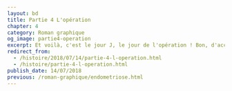 ```yaml
---
layout: bd
title: Partie 4 L'opération
chapter: 4
category: Roman graphique
og_image: partie4-operation
excerpt: Et voilà, c'est le jour J, le jour de l'opération ! Bon, d'accord je n'ai fait que dormir pendant cette opération. On pourrait alors croire que je n'ai pas grand chose à raconter mais détrompe-toi très cher lecteur car il m'arrive toujours des crasses ! Voici la partie 4 de <em>Deux ans plus tard</em>.
redirect_from:
  - /histoire/2018/07/14/partie-4-l-operation.html
  - /histoire/partie-4-l-operation.html
publish_date: 14/07/2018
previous: /roman-graphique/endometriose.html
---
```


<div class="bd-version-one">
    <img src="/assets/roman-graphique/partie4/04- (1).png" alt="">
    <img src="/assets/roman-graphique/partie4/04- (2).png" alt="">
    <img src="/assets/roman-graphique/partie4/04- (3).png" alt="">
    <img src="/assets/roman-graphique/partie4/04- (4).png" alt="">
    <img src="/assets/roman-graphique/partie4/04- (5).png" alt="">
    <img src="/assets/roman-graphique/partie4/04- (6).png" alt="">
    <img src="/assets/roman-graphique/partie4/04- (7).png" alt="">
    <img src="/assets/roman-graphique/partie4/04- (8).png" alt="">
    <img src="/assets/roman-graphique/partie4/04- (9).png" alt="">
    <img src="/assets/roman-graphique/partie4/04- (10).png" alt="">
    <img src="/assets/roman-graphique/partie4/04- (11).png" alt="">
    <img src="/assets/roman-graphique/partie4/04- (12).png" alt="">
    <img src="/assets/roman-graphique/partie4/04- (13).png" alt="">
    <img src="/assets/roman-graphique/partie4/04- (14).png" alt="">
    <img src="/assets/roman-graphique/partie4/04- (15).png" alt="">
    <img src="/assets/roman-graphique/partie4/04- (16).png" alt="">
    <img src="/assets/roman-graphique/partie4/04- (17).png" alt="">
    <img src="/assets/roman-graphique/partie4/04- (18).png" alt="">
    <img src="/assets/roman-graphique/partie4/04- (19).png" alt="">
    <img src="/assets/roman-graphique/partie4/04- (20).png" alt="">
    <img src="/assets/roman-graphique/partie4/04- (21).png" alt="">
    <img src="/assets/roman-graphique/partie4/04- (22).png" alt="">
    <img src="/assets/roman-graphique/partie4/04- (23).png" alt="">
    <img src="/assets/roman-graphique/partie4/04- (24).png" alt="">
    <img src="/assets/roman-graphique/partie4/04- (25).png" alt="">
    <img src="/assets/roman-graphique/partie4/04- (26).png" alt="">
    <img src="/assets/roman-graphique/partie4/04- (27).png" alt="">
</div>